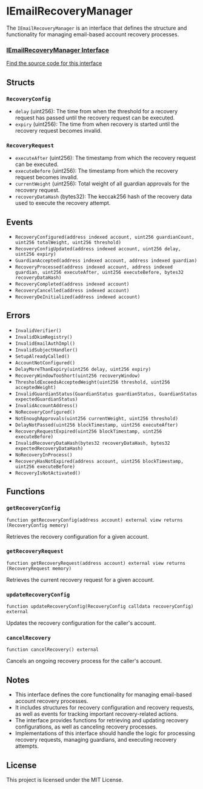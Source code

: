 # IEmailRecoveryManager

The `IEmailRecoveryManager` is an interface that defines the structure and functionality for managing email-based account recovery processes.

<div className="row" style={{ marginTop: '2rem', marginBottom: '2rem' }}>
  <div className="col col--12" style={{ marginBottom: '1rem' }}>
    <a href="https://github.com/zkemail/email-recovery/blob/main/src/interfaces/IEmailRecoveryManager.sol" target="_blank" className="card-link" style={{ textDecoration: 'none' }}>
      <div className="card" style={{ cursor: 'pointer', padding: '1.5rem 1rem', height: '100%' }}>
        <div className="card__header">
          <h3 style={{ pointerEvents: 'none', marginBottom: '1rem' }}>IEmailRecoveryManager Interface</h3>
        </div>
        <div className="card__body">
          <p style={{ pointerEvents: 'none', fontWeight: 'normal' }}>Find the source code for this interface</p>
        </div>
      </div>
    </a>
  </div>
</div>

## Structs

### `RecoveryConfig`
- `delay` (uint256): The time from when the threshold for a recovery request has passed until the recovery request can be executed.
- `expiry` (uint256): The time from when recovery is started until the recovery request becomes invalid.

### `RecoveryRequest`
- `executeAfter` (uint256): The timestamp from which the recovery request can be executed.
- `executeBefore` (uint256): The timestamp from which the recovery request becomes invalid.
- `currentWeight` (uint256): Total weight of all guardian approvals for the recovery request.
- `recoveryDataHash` (bytes32): The keccak256 hash of the recovery data used to execute the recovery attempt.

## Events

- `RecoveryConfigured(address indexed account, uint256 guardianCount, uint256 totalWeight, uint256 threshold)`
- `RecoveryConfigUpdated(address indexed account, uint256 delay, uint256 expiry)`
- `GuardianAccepted(address indexed account, address indexed guardian)`
- `RecoveryProcessed(address indexed account, address indexed guardian, uint256 executeAfter, uint256 executeBefore, bytes32 recoveryDataHash)`
- `RecoveryCompleted(address indexed account)`
- `RecoveryCancelled(address indexed account)`
- `RecoveryDeInitialized(address indexed account)`

## Errors

- `InvalidVerifier()`
- `InvalidDkimRegistry()`
- `InvalidEmailAuthImpl()`
- `InvalidSubjectHandler()`
- `SetupAlreadyCalled()`
- `AccountNotConfigured()`
- `DelayMoreThanExpiry(uint256 delay, uint256 expiry)`
- `RecoveryWindowTooShort(uint256 recoveryWindow)`
- `ThresholdExceedsAcceptedWeight(uint256 threshold, uint256 acceptedWeight)`
- `InvalidGuardianStatus(GuardianStatus guardianStatus, GuardianStatus expectedGuardianStatus)`
- `InvalidAccountAddress()`
- `NoRecoveryConfigured()`
- `NotEnoughApprovals(uint256 currentWeight, uint256 threshold)`
- `DelayNotPassed(uint256 blockTimestamp, uint256 executeAfter)`
- `RecoveryRequestExpired(uint256 blockTimestamp, uint256 executeBefore)`
- `InvalidRecoveryDataHash(bytes32 recoveryDataHash, bytes32 expectedRecoveryDataHash)`
- `NoRecoveryInProcess()`
- `RecoveryHasNotExpired(address account, uint256 blockTimestamp, uint256 executeBefore)`
- `RecoveryIsNotActivated()`

## Functions

### `getRecoveryConfig`
````solidity
function getRecoveryConfig(address account) external view returns (RecoveryConfig memory)
````

Retrieves the recovery configuration for a given account.

### `getRecoveryRequest`
````solidity
function getRecoveryRequest(address account) external view returns (RecoveryRequest memory)
````

Retrieves the current recovery request for a given account.

### `updateRecoveryConfig`
````solidity
function updateRecoveryConfig(RecoveryConfig calldata recoveryConfig) external
````

Updates the recovery configuration for the caller's account.

### `cancelRecovery`
````solidity
function cancelRecovery() external
````

Cancels an ongoing recovery process for the caller's account.

## Notes

- This interface defines the core functionality for managing email-based account recovery processes.
- It includes structures for recovery configuration and recovery requests, as well as events for tracking important recovery-related actions.
- The interface provides functions for retrieving and updating recovery configurations, as well as canceling recovery processes.
- Implementations of this interface should handle the logic for processing recovery requests, managing guardians, and executing recovery attempts.

## License

This project is licensed under the MIT License.